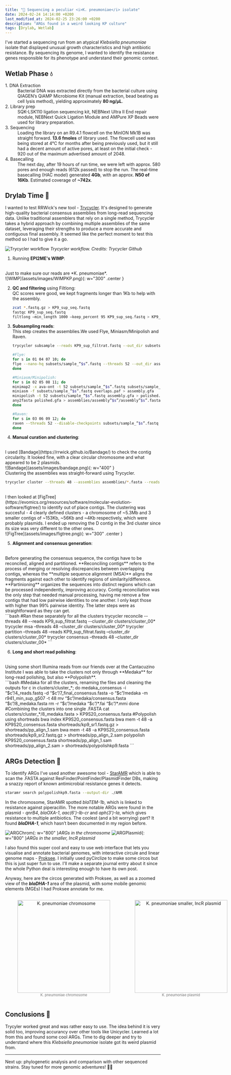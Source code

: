 ```yaml
---
title: "🧫 Sequencing a peculiar <i>K. pneumoniae</i> isolate"
date: 2024-02-24 14:14:00 +0200
last_modified_at: 2024-02-25 23:26:00 +0200
description: "ARGs found in a weird looking KP culture"
tags: [Drylab, Wetlab]
---
```



I've started a sequencing run from an atypical *Klebsiella pneumoniae* isolate that displayed unusual growth characteristics and high antibiotic resistance. By sequencing its genome, I wanted to identify the resistance genes responsible for its phenotype and understand their genomic context.

## Wetlab Phase 💧

<dl>
<dt>1. DNA Extraction</dt>
<dd>Bacterial DNA was extracted directly from the bacterial culture using QIAGEN’s QiAMP Microbiome Kit (manual extraction, bead beating as cell lysis method), yielding approximately <b>80 ng/µL</b>.</dd>

<dt>2. Library prep</dt>
<dd>SQK-LSK110 ligation sequencing kit, NEBNext Ultra II End repair module, NEBNext Quick Ligation Module and AMPure XP Beads were used for library preparation.</dd>

<dt>3. Sequencing</dt>
<dd>Loading the library on an R9.4.1 flowcell on the MinION Mk1B was straight forward. <b>13.6 fmoles</b> of library used. The flowcell used was being stored at 4°C for months after being previously used, but it still had a decent amount of active pores, at least on the initial check - 920 out of the maximum advertised amount of 2048.</dd>

<dt>4. Basecalling</dt>
<dd>The next day, after 19 hours of run time, we were left with approx. 580 pores and enough reads (612k passed) to stop the run. The real-time basecalling (HAC model) generated <b>4Gb</b>, with an approx. <b>N50 of 16Kb</b>. Estimated coverage of <b>~742x</b>.</dd>

</dl>

## Drylab Time 🧬

I wanted to test RRWick's new tool - [Trycycler](https://github.com/rrwick/Trycycler). It's designed to generate high-quality bacterial consensus assemblies from long-read sequencing data. Unlike traditional assemblers that rely on a single method, Trycycler takes a hybrid approach by combining multiple assemblies of the same dataset, leveraging their strengths to produce a more accurate and contiguous final assembly. It seemed like the perfect moment to test this method so I had to give it a go.

![Trycycler workflow](assets/images/trycyclerworkflow.png)
_Trycycler workflow. Credits: Trycycler Github_

1. Running **EPI2ME's WIMP**:
<br>
Just to make sure our reads are *K. pneumoniae*.
<br>
![WIMP](assets/images/WIMPKP.png){: w="300" .center }

2. **QC and filtering** using Filtlong: <br>
QC scores were good, we kept fragments longer than 1Kb to help with the assembly.

    ```bash
   zcat *.fastq.gz > KP9_sup_seq.fastq
   fastqc KP9_sup_seq.fastq
   filtlong –min_length 1000 –keep_percent 95 KP9_sup_seq.fastq > KP9_sup_filtrat.fastq
    ```

3. **Subsampling reads**: <br>
This step creates the assemblies.We used Flye, Miniasm/Minipolish and Raven.

   ```bash
   trycycler subsample --reads KP9_sup_filtrat.fastq --out_dir subsets --genome_size 5.5m --threads 48

   #Flye:
   for s in 01 04 07 10; do
   flye --nano-hq subsets/sample_”$s”.fastq --threads 52 --out_dir assemblies/assembly”$s”
   done

   #Miniasm/Minipolish:
   for s in 02 05 08 11; do
   minimap2 -x ava-ont -t 52 subsets/sample_”$s”.fastq subsets/sample_”$s”.fastq > overlaps.paf
   miniasm -f subsets/sample_”$s”.fastq overlaps.paf > assembly.gfa
   minipolish -t 52 subsets/sample_”$s”.fastq assembly.gfa > polished.gfa
   any2fasta polished.gfa > assemblies/assembly”$s”/assembly”$s”.fasta
   done

   #Raven:
   for s in 03 06 09 12; do
   raven --threads 52 --disable-checkpoints subsets/sample_”$s”.fastq > assemblies/assembly”$s”/assembly”$s”.fasta
   done
   ```


4. **Manual curation and clustering**:
<br>
I used [Bandage](https://rrwick.github.io/Bandage/) to check the contig circularity. It looked fine, with a clear circular chromosome and what appeared to be 2 plasmids. 
<br>
![Bandage](assets/images/bandage.png){: w="400" }
<br>
Clustering the assemblies was straight-forward using Trycycler.

   ```bash
   trycycler cluster --threads 48 --assemblies assemblies/*.fasta --reads KP9_sup_filtrat.fastq --out_dir cluster
   ```
<br>
I then looked at [FigTree](https://evomics.org/resources/software/molecular-evolution-software/figtree/) to identify out of place contigs. The clustering was succesful - 4 clearly defined clusters - a chromosome of ~5.3Mb and 3 smaller contigs of ~153Kb, ~56Kb and ~4Kb respectively, which were probably plasmids. I ended up removing the D contig in the 3rd cluster since its size was very different to the other ones.
<br>
![FigTree](assets/images/figtree.png){: w="300" .center }


5. **Alignment and consensus generation**:
<br>
Before generating the consensus sequence, the contigs have to be reconciled, aligned and partitioned. **Reconciling contigs** refers to the process of merging or resolving discrepancies between overlapping contigs, whereas the **multiple sequence alignment (MSA)** aligns the fragments against each other to identify regions of similarity/difference. **Partinioning** organizes the sequences into distinct regions which can be processed independently, improving accuracy. Contig reconciliation was the only step that needed manual processing, having me remove a few contigs that had low pairwise identities to one another. I only kept those with higher than 99% pairwise identity. The latter steps were as straightforward as they can get.
<br>
   ```bash
   #Ran these separately for all the clusters
   trycycler reconcile --threads 48 --reads KP9_sup_filtrat.fastq --cluster_dir clusters/cluster_00*
   trycycler msa –threads 48 –cluster_dir clusters/cluster_00*
   trycycler partition –threads 48 –reads KP9_sup_filtrat.fastq –cluster_dir clusters/cluster_00*
   trycycler consensus –threads 48 –cluster_dir clusters/cluster_00*
   ```

6. **Long and short read polishing**:
<br>
Using some short Illumina reads from our friends over at the Cantacuzino Institute I was able to take the clusters not only through **Medaka** for long-read polishing, but also **Polypolish**.
<br>
   ```bash
   #Medaka for all the clusters, renaming the files and cleaning the outputs
   for c in clusters/cluster_*; do
   medaka_consensus -i “$c”/4_reads.fastq -d “$c”/7_final_consensus.fasta -o “$c”/medaka -m r941_min_sup_g507 -t 48
   mv “$c”/medaka/consensus.fasta “$c”/8_medaka.fasta
   rm -r “$c”/medaka “$c”/*.fai “$c”/*.mmi
   done
   #Combining the clusters  into one single .FASTA
   cat clusters/cluster_*/8_medaka.fasta > KP9S20_consensus.fasta
   #Polypolish using shortreads
   bwa index KP9S20_consensus.fasta
   bwa mem -t 48 -a KP9S20_consensus.fasta shortreads/kp9_sr1.fastq.gz > shortreads/pp_align_1.sam
   bwa mem -t 48 -a KP9S20_consensus.fasta shortreads/kp9_sr2.fastq.gz > shortreads/pp_align_2.sam
   polypolish KP9S20_consensus.fasta shortreads/pp_align_1.sam shortreads/pp_align_2.sam > shortreads/polypolishkp9.fasta
   ```



## ARGs Detection 🦠

To identify ARGs I've used another awesome tool - [StarAMR](https://github.com/phac-nml/staramr) which is able to scan the .FASTA against ResFinder/PointFinder/PlasmidFinder DBs, making a snazzy report of known antimicrobial resistance genes it detects.

```bash
staramr search polypolishkp9.fasta --output-dir ./AMR
```

In the chromosome, StarAMR spotted *blaTEM-1b*, which is linked to resistance against piperacillin. The more notable ARGs were found in the plasmid - *qnrB4*, *blaOXA-1*, *aac(6')-Ib-cr* and *aph(3')-Ia*, which gives resistance to multiple antibiotics. The coolest (and a bit worrying) part? It found ***blaDHA-1***, which hasn’t been documented in my region before.
<br>

![ARGChrom](assets/images/ARGchrom.png){: w="800" }_ARGs in the chromosome_
![ARGPlasmid](assets/images/ARGplasmid.png){: w="800" }_ARGs in the smaller, IncR plasmid_

I also found this super cool and easy to use web interface that lets you visualise and annotate bacterial genomes, with interactive circule and linear genome maps - [Proksee](https://proksee.ca/). I initially used pyCirclize to make some circos but this is just super fun to use. I'll make a separate journal entry about it since the whole Python deal is interesting enough to have its own post. 

Anyway, here are the circos generated with Proksee, as well as a zoomed view of the ***blaDHA-1*** area of the plasmid, with some mobile genomic elements (MGEs) I had Proksee annotate for me. 

<div style="display: flex; justify-content: space-between;">
   <figure style="text-align: center;">
      <img src="assets/images/prokseechrom.png" height="300" alt="K. pneumoniae chromosome">
      <figcaption style="font-size: 0.8em; opacity: 0.6;">K. pneumoniae chromosome</figcaption>
   </figure>
   <figure style="text-align: center;">
      <img src="assets/images/prokseeplasmid.png" height="300" alt="K. pneumoniae smaller, IncR plasmid">
      <figcaption style="font-size: 0.8em; opacity: 0.6;">K. pneumoniae plasmid</figcaption>
   </figure>
</div>


## Conclusions 🤔

Trycyler worked great and was rather easy to use. The idea behind it is very solid too, improving accurancy over other tools like Unicycler. Learned a lot from this and found some cool ARGs. Time to dig deeper and try to understand where this *Klebsiella pneumoniae* isolate got its weird plasmid from. 

---

Next up: phylogenetic analysis and comparison with other sequenced strains. Stay tuned for more genomic adventures! 🔬✨
